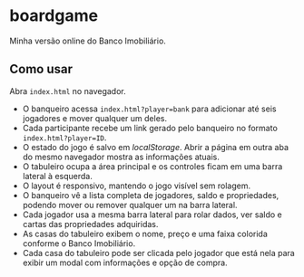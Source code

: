 # boardgame

Minha versão online do Banco Imobiliário.

## Como usar

Abra `index.html` no navegador.

- O banqueiro acessa `index.html?player=bank` para adicionar até seis jogadores e mover qualquer um deles.
- Cada participante recebe um link gerado pelo banqueiro no formato `index.html?player=ID`.
- O estado do jogo é salvo em *localStorage*. Abrir a página em outra aba do mesmo navegador mostra as informações atuais.
- O tabuleiro ocupa a área principal e os controles ficam em uma barra lateral à esquerda.
- O layout é responsivo, mantendo o jogo visível sem rolagem.
- O banqueiro vê a lista completa de jogadores, saldo e propriedades, podendo mover ou remover qualquer um na barra lateral.
- Cada jogador usa a mesma barra lateral para rolar dados, ver saldo e cartas das propriedades adquiridas.
- As casas do tabuleiro exibem o nome, preço e uma faixa colorida conforme o Banco Imobiliário.
- Cada casa do tabuleiro pode ser clicada pelo jogador que está nela para exibir um modal com informações e opção de compra.
